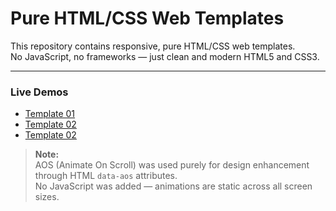 # Pure HTML/CSS Web Templates

This repository contains responsive, pure HTML/CSS web templates.  
No JavaScript, no frameworks — just clean and modern HTML5 and CSS3.

---

###  Live Demos

- [Template 01](https://momen343.github.io/Pure-HTMl-CSS/Template01/)
- [Template 02](https://momen343.github.io/Pure-HTMl-CSS/Template02/)
- [Template 02](https://momen343.github.io/Pure-HTMl-CSS/Template03/)


> **Note:**  
> AOS (Animate On Scroll) was used purely for design enhancement through HTML `data-aos` attributes.  
> No JavaScript was added — animations are static across all screen sizes.




